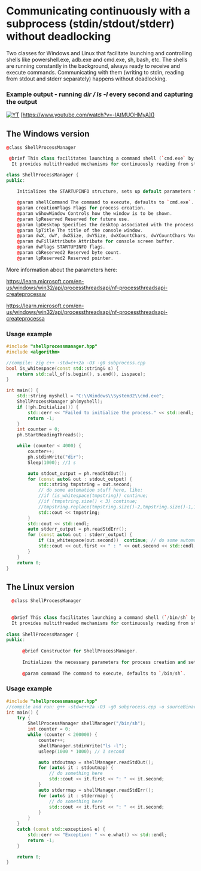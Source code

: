 # Communicating continuously with a subprocess (stdin/stdout/stderr) without deadlocking

Two classes for Windows and Linux that facilitate launching and controlling shells like powershell.exe, adb.exe and cmd.exe, sh, bash, etc. The shells are running constantly in the background, always ready to receive and execute commands. Communicating with them (writing to stdin, reading from stdout and stderr separately) happens without deadlocking.

### Example output - running *dir / ls -l* every second and capturing the output

[![YT](https://i.ytimg.com/vi/-lAtMUOHMyA/maxresdefault.jpg)](https://www.youtube.com/watch?v=-lAtMUOHMyA)
[https://www.youtube.com/watch?v=-lAtMUOHMyA]()

## The Windows version

```cpp
@class ShellProcessManager 

 @brief This class facilitates launching a command shell (`cmd.exe` by default) and reading/writing to/from its standard input, output, and error streams. 
  It provides multithreaded mechanisms for continuously reading from stdout and stderr, while allowing for writing commands to stdin.

class ShellProcessManager {
public:
   
    Initializes the STARTUPINFO structure, sets up default parameters for process creation, and creates necessary pipes for I/O handling.

    @param shellCommand The command to execute, defaults to `cmd.exe`.
    @param creationFlags Flags for process creation.
    @param wShowWindow Controls how the window is to be shown.
    @param lpReserved Reserved for future use.
    @param lpDesktop Specifies the desktop associated with the process.
    @param lpTitle The title of the console window.
    @param dwX, dwY, dwXSize, dwYSize, dwXCountChars, dwYCountChars Various window attributes for process startup.
    @param dwFillAttribute Attribute for console screen buffer.
    @param dwFlags STARTUPINFO flags.
    @param cbReserved2 Reserved byte count.
    @param lpReserved2 Reserved pointer.

```
More information about the parameters here:

https://learn.microsoft.com/en-us/windows/win32/api/processthreadsapi/nf-processthreadsapi-createprocessw

https://learn.microsoft.com/en-us/windows/win32/api/processthreadsapi/nf-processthreadsapi-createprocessa

### Usage example 

```cpp
#include "shellprocessmanager.hpp"
#include <algorithm>

//compile: zig c++ -std=c++2a -O3 -g0 subprocess.cpp
bool is_whitespace(const std::string& s) {
	return std::all_of(s.begin(), s.end(), isspace);
}

int main() {
	std::string myshell = "C:\\Windows\\System32\\cmd.exe";
	ShellProcessManager ph(myshell);
	if (!ph.Initialize()) {
		std::cerr << "Failed to initialize the process." << std::endl;
		return -1;
	}
	int counter = 0;
	ph.StartReadingThreads();

	while (counter < 4000) {
		counter++;
		ph.stdinWrite("dir");
		Sleep(1000); //1 s

		auto stdout_output = ph.readStdOut();
		for (const auto& out : stdout_output) {
			std::string tmpstring = out.second;
			// do some automation stuff here, like:
			//if (is_whitespace(tmpstring)) continue; 
			//if (tmpstring.size() < 3) continue;
			//tmpstring.replace(tmpstring.size()-2,tmpstring.size()-1,1,'\n');
			std::cout << tmpstring;
		}
		std::cout << std::endl;
		auto stderr_output = ph.readStdErr();
		for (const auto& out : stderr_output) {
			if (is_whitespace(out.second))  continue; // do some automation stuff here
			std::cout << out.first << " : " << out.second << std::endl;
		}
	}
	return 0;
}

```

## The Linux version 

```cpp
  @class ShellProcessManager
  
 
  @brief This class facilitates launching a command shell (`/bin/sh` by default) and reading/writing to/from its standard input, output, and error streams. 
  It provides multithreaded mechanisms for continuously reading from stdout and stderr, while allowing for writing commands to stdin.
 
class ShellProcessManager {
public:
    
      @brief Constructor for ShellProcessManager.
      
      Initializes the necessary parameters for process creation and sets up pipes for I/O handling.
      
      @param command The command to execute, defaults to `/bin/sh`.
```

### Usage example 

```cpp 
#include "shellprocessmanager.hpp"
//compile and run: g++ -std=c++2a -O3 -g0 subprocess.cpp -o sourceBinary; ./sourceBinary
int main() {
    try {
        ShellProcessManager shellManager("/bin/sh");
        int counter = 0;
        while (counter < 200000) {
            counter++;
            shellManager.stdinWrite("ls -l");
            usleep(1000 * 1000); // 1 second

            auto stdoutmap = shellManager.readStdOut();
            for (auto& it : stdoutmap) {
                // do something here
                std::cout << it.first << ": " << it.second;
            }
            auto stderrmap = shellManager.readStdErr();
            for (auto& it : stderrmap) {
                // do something here
                std::cout << it.first << ": " << it.second;
            }
        }
    }
    catch (const std::exception& e) {
        std::cerr << "Exception: " << e.what() << std::endl;
        return -1;
    }

    return 0;
}

```
